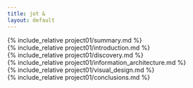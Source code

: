 ```yaml
---
title: jot &
layout: default
---
```

<article class="projContainer">
  <section class="projLimitWidth largeBreak">
  {% include_relative project01/summary.md %}
  </section>

  <section class="projLimitWidth largeBreak">
  {% include_relative project01/introduction.md %}
  </section>

  <section class="projLimitWidth largeBreak">
  {% include_relative project01/discovery.md %}
  </section>

  <section class="projLimitWidth largeBreak">
  {% include_relative project01/information_architecture.md %}
  </section>

  <section class="projLimitWidth largeBreak">
  {% include_relative project01/visual_design.md %}
  </section>

  <section class="projLimitWidth"> <!-- conclusions -->
  {% include_relative project01/conclusions.md %}
  </section> <!-- conclusions -->
</article>
